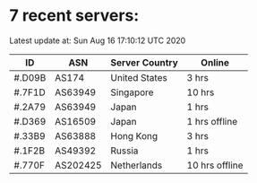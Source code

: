 # 7 recent servers:

Latest update at: Sun Aug 16 17:10:12 UTC 2020

| ID | ASN | Server Country | Online |
| -- | --- | -------------- | ------ |
| #.D09B | AS174 | United States | 3 hrs |
| #.7F1D | AS63949 | Singapore | 10 hrs |
| #.2A79 | AS63949 | Japan | 1 hrs |
| #.D369 | AS16509 | Japan | 1 hrs offline |
| #.33B9 | AS63888 | Hong Kong | 3 hrs |
| #.1F2B | AS49392 | Russia | 1 hrs |
| #.770F | AS202425 | Netherlands | 10 hrs offline |

